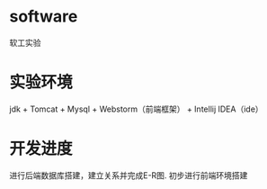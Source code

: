 # software
软工实验
# 实验环境
jdk + Tomcat + Mysql + Webstorm（前端框架） + Intellij IDEA（ide） 
# 开发进度
进行后端数据库搭建，建立关系并完成E-R图.
初步进行前端环境搭建
